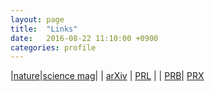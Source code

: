 ```yaml
---
layout: page
title:  "Links"
date:   2016-08-22 11:10:00 +0900
categories: profile
---
```




|[nature](http://www.nature.com/)|[science mag](http://science.sciencemag.org/)|
| [arXiv](http://arxiv.org/list/cond-mat/new) | [PRL](http://journals.aps.org/prl/)  |
 | [PRB](http://journals.aps.org/prb/)| [PRX](http://journals.aps.org/prx/)
